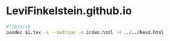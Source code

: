 # LeviFinkelstein.github.io

```sh
#!/bin/sh
pandoc $1.tex -s --mathjax -o index.html -H ../../head.html
```
